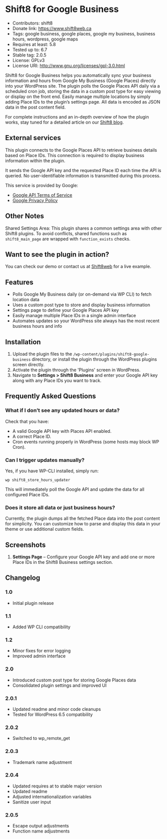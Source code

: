 # Shift8 for Google Business
* Contributors: shift8  
* Donate link: https://www.shift8web.ca  
* Tags: google business, google places, google my business, business hours, wordpress, google maps  
* Requires at least: 5.8
* Tested up to: 6.7  
* Stable tag: 2.0.5
* License: GPLv3  
* License URI: http://www.gnu.org/licenses/gpl-3.0.html  

Shift8 for Google Business helps you automatically sync your business information and hours from Google My Business (Google Places) directly into your WordPress site. The plugin polls the Google Places API daily via a scheduled cron job, storing the data in a custom post type for easy viewing or display on the front end. Easily manage multiple locations by simply adding Place IDs to the plugin’s settings page. All data is encoded as JSON data in the post content field.

For complete instructions and an in-depth overview of how the plugin works, stay tuned for a detailed article on our [Shift8 blog](https://shift8web.ca).

## External services 

This plugin connects to the Google Places API to retrieve business details based on Place IDs. This connection is required to display business information within the plugin.

It sends the Google API key and the requested Place ID each time the API is queried. No user-identifiable information is transmitted during this process.

This service is provided by Google:
- [Google API Terms of Service](https://developers.google.com/maps/terms)
- [Google Privacy Policy](https://policies.google.com/privacy)

## Other Notes

Shared Settings Area:
This plugin shares a common settings area with other Shift8 plugins. To avoid conflicts, shared functions such as `shift8_main_page` are wrapped with `function_exists` checks.

## Want to see the plugin in action?

You can check our demo or contact us at [Shift8web](https://shift8web.ca) for a live example.

## Features

- Polls Google My Business daily (or on-demand via WP CLI) to fetch location data
- Uses a custom post type to store and display business information
- Settings page to define your Google Places API key
- Easily manage multiple Place IDs in a single admin interface
- Automates updates so your WordPress site always has the most recent business hours and info

## Installation 

1. Upload the plugin files to the `/wp-content/plugins/shift8-google-business` directory, or install the plugin through the WordPress plugins screen directly.  
2. Activate the plugin through the 'Plugins' screen in WordPress.  
3. Navigate to **Settings > Shift8 Business** and enter your Google API key along with any Place IDs you want to track.  

## Frequently Asked Questions 

### What if I don’t see any updated hours or data?

Check that you have:
- A valid Google API key with Places API enabled.  
- A correct Place ID.  
- Cron events running properly in WordPress (some hosts may block WP Cron).  

### Can I trigger updates manually?

Yes, if you have WP-CLI installed, simply run:

```
wp shift8_store_hours_updater
```

This will immediately poll the Google API and update the data for all configured Place IDs.

### Does it store all data or just business hours?

Currently, the plugin dumps all the fetched Place data into the post content for simplicity. You can customize how to parse and display this data in your theme or use additional custom fields.

## Screenshots 

1. **Settings Page** – Configure your Google API key and add one or more Place IDs in the Shift8 Business settings section.

## Changelog 

### 1.0
* Initial plugin release

### 1.1
* Added WP CLI compatibility

### 1.2
* Minor fixes for error logging
* Improved admin interface

### 2.0
* Introduced custom post type for storing Google Places data
* Consolidated plugin settings and improved UI

### 2.0.1
* Updated readme and minor code cleanups  
* Tested for WordPress 6.5 compatibility  

### 2.0.2
* Switched to wp_remote_get

### 2.0.3
* Trademark name adjustment

### 2.0.4
* Updated requires at to stable major version
* Updated readme
* Adjusted internationalization variables
* Sanitize user input

### 2.0.5
* Escape output adjustments
* Function name adjustments